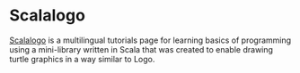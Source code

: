 # Scalalogo

[Scalalogo](https://scalalogo.github.io/) is a multilingual tutorials page for learning basics of programming using a mini-library written in Scala that was created to enable drawing turtle graphics in a way similar to Logo.